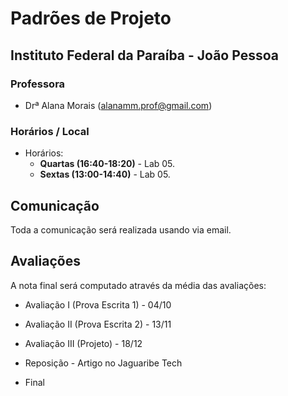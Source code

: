 # Padrões de Projeto

## Instituto Federal da Paraíba - João Pessoa

### Professora

* Drª Alana Morais ([alanamm.prof@gmail.com](mailto:alanamm.prof@gmail.com))

### Horários / Local

* Horários:
  - **Quartas (16:40-18:20)** - Lab 05.
  - **Sextas (13:00-14:40)** - Lab 05.

## Comunicação

Toda a comunicação será realizada usando via email.

## Avaliações

A nota final será computado através da média das avaliações:

* Avaliação I (Prova Escrita 1) - 04/10
* Avaliação II (Prova Escrita 2) - 13/11
* Avaliação III (Projeto) - 18/12

* Reposição - Artigo no Jaguaribe Tech
* Final


